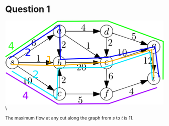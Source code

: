 # Question 1

![](./q1.svg.png)\


The maximum flow at any cut along the graph from $s$ to $t$ is 11.



